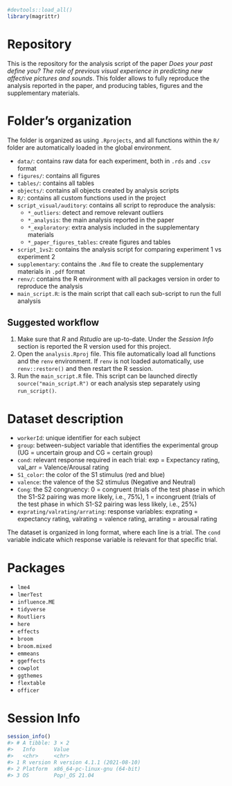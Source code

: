 
``` r
#devtools::load_all()
library(magrittr)
```

<!-- README.md is generated from README.Rmd. Please edit that file -->

# Repository

This is the repository for the analysis script of the paper *Does your
past define you? The role of previous visual experience in predicting
new affective pictures and sounds*. This folder allows to fully
reproduce the analysis reported in the paper, and producing tables,
figures and the supplementary materials.

# Folder’s organization

The folder is organized as using `.Rprojects`, and all functions within
the `R/` folder are automatically loaded in the global environment.

-   `data/`: contains raw data for each experiment, both in `.rds` and
    `.csv` format
-   `figures/`: contains all figures
-   `tables/`: contains all tables
-   `objects/`: contains all objects created by analysis scripts
-   `R/`: contains all custom functions used in the project
-   `script_visual/auditory`: contains all script to reproduce the
    analysis:
    -   `*_outliers`: detect and remove relevant outliers
    -   `*_analysis`: the main analysis reported in the paper
    -   `*_exploratory`: extra analysis included in the supplementary
        materials
    -   `*_paper_figures_tables`: create figures and tables
-   `script_1vs2`: contains the analysis script for comparing experiment
    1 vs experiment 2
-   `supplementary`: contains the `.Rmd` file to create the
    supplementary materials in `.pdf` format
-   `renv/`: contains the R environment with all packages version in
    order to reproduce the analysis
-   `main_script.R`: is the main script that call each sub-script to run
    the full analysis

## Suggested workflow

1.  Make sure that *R* and *Rstudio* are up-to-date. Under the *Session
    Info* section is reported the R version used for this project.
2.  Open the `analysis.Rproj` file. This file automatically load all
    functions and the `renv` environment. If `renv` is not loaded
    automatically, use `renv::restore()` and then restart the R session.
3.  Run the `main_script.R` file. This script can be launched directly
    `source("main_script.R")` or each analysis step separately using
    `run_script()`.

# Dataset description

-   `workerId`: unique identifier for each subject
-   `group`: between-subject variable that identifies the experimental
    group (UG = uncertain group and CG = certain group)
-   `cond`: relevant response required in each trial: exp = Expectancy
    rating, val_arr = Valence/Arousal rating
-   `S1_color`: the color of the S1 stimulus (red and blue)
-   `valence`: the valence of the S2 stimulus (Negative and Neutral)
-   `Cong`: the S2 congruency: 0 = congruent (trials of the test phase
    in which the S1-S2 pairing was more likely, i.e., 75%), 1 =
    incongruent (trials of the test phase in which S1-S2 pairing was
    less likely, i.e., 25%)
-   `exprating/valrating/arrating`: response variables: exprating =
    expectancy rating, valrating = valence rating, arrating = arousal
    rating

The dataset is organized in long format, where each line is a trial. The
`cond` variable indicate which response variable is relevant for that
specific trial.

# Packages

-   `lme4`
-   `lmerTest`
-   `influence.ME`
-   `tidyverse`
-   `Routliers`
-   `here`
-   `effects`
-   `broom`
-   `broom.mixed`
-   `emmeans`
-   `ggeffects`
-   `cowplot`
-   `ggthemes`
-   `flextable`
-   `officer`

# Session Info

``` r
session_info()
#> # A tibble: 3 × 2
#>   Info      Value                       
#>   <chr>     <chr>                       
#> 1 R version R version 4.1.1 (2021-08-10)
#> 2 Platform  x86_64-pc-linux-gnu (64-bit)
#> 3 OS        Pop!_OS 21.04
```
